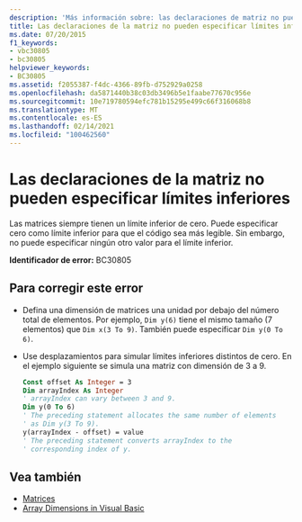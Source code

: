 ```yaml
---
description: 'Más información sobre: las declaraciones de matriz no pueden especificar límites inferiores'
title: Las declaraciones de la matriz no pueden especificar límites inferiores
ms.date: 07/20/2015
f1_keywords:
- vbc30805
- bc30805
helpviewer_keywords:
- BC30805
ms.assetid: f2055387-f4dc-4366-89fb-d752929a0258
ms.openlocfilehash: da5871440b38c03db3496b5e1faabe77670c956e
ms.sourcegitcommit: 10e719780594efc781b15295e499c66f316068b8
ms.translationtype: MT
ms.contentlocale: es-ES
ms.lasthandoff: 02/14/2021
ms.locfileid: "100462560"
---
```

# <a name="array-declarations-cannot-specify-lower-bounds"></a>Las declaraciones de la matriz no pueden especificar límites inferiores

Las matrices siempre tienen un límite inferior de cero. Puede especificar cero como límite inferior para que el código sea más legible. Sin embargo, no puede especificar ningún otro valor para el límite inferior.

**Identificador de error:** BC30805

## <a name="to-correct-this-error"></a>Para corregir este error

- Defina una dimensión de matrices una unidad por debajo del número total de elementos. Por ejemplo, `Dim y(6)` tiene el mismo tamaño (7 elementos) que `Dim x(3 To 9)`. También puede especificar `Dim y(0 To 6)`.

- Use desplazamientos para simular límites inferiores distintos de cero. En el ejemplo siguiente se simula una matriz con dimensión de 3 a 9.

  ```vb
  Const offset As Integer = 3
  Dim arrayIndex As Integer
  ' arrayIndex can vary between 3 and 9.
  Dim y(0 To 6)
  ' The preceding statement allocates the same number of elements
  ' as Dim y(3 To 9).
  y(arrayIndex - offset) = value
  ' The preceding statement converts arrayIndex to the
  ' corresponding index of y.
  ```

## <a name="see-also"></a>Vea también

- [Matrices](../programming-guide/language-features/arrays/index.md)
- [Array Dimensions in Visual Basic](../programming-guide/language-features/arrays/array-dimensions.md)
